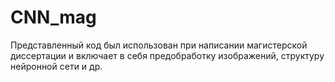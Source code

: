# CNN_mag
Представленный код был использован при написании магистерской диссертации и включает в себя предобработку изображений, структуру нейронной сети и др.
